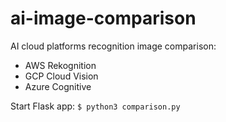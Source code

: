 # ai-image-comparison
AI cloud platforms recognition image comparison:

* AWS Rekognition
* GCP Cloud Vision
* Azure Cognitive

Start Flask app:
`$ python3 comparison.py`